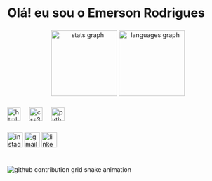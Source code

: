 <h1 align="left">Olá! eu sou o Emerson Rodrigues</h1>

###

<div align="center">
  <img src="https://github-readme-stats.vercel.app/api?username=rodriguesdasilva&hide_title=false&hide_rank=false&show_icons=true&include_all_commits=true&count_private=true&disable_animations=false&theme=dracula&locale=en&hide_border=false" height="150" alt="stats graph"/>
  <img src="https://github-readme-stats.vercel.app/api/top-langs?username=rodriguesdasilva&locale=en&hide_title=false&layout=compact&card_width=320&langs_count=5&theme=dracula&hide_border=false" height="150" alt="languages graph"  />
</div>

###

<div align="left">
  <img src="https://cdn.jsdelivr.net/gh/devicons/devicon/icons/html5/html5-original.svg" height="30" alt="html5 logo"  />
  <img width="12" />
  <img src="https://cdn.jsdelivr.net/gh/devicons/devicon/icons/css3/css3-original.svg" height="30" alt="css3 logo"  />
  <img width="12" />
  <img src="https://cdn.jsdelivr.net/gh/devicons/devicon/icons/python/python-original.svg" height="30" alt="python logo"  />
  <img width="12" />
</div>

###

<div align="left">
  <img src="https://img.shields.io/static/v1?message=Instagram&logo=instagram&label=&color=E4405F&logoColor=white&labelColor=&style=for-the-badge" height="35" alt="instagram logo" />
  <img src="https://img.shields.io/static/v1?message=Gmail&logo=gmail&label=&color=D14836&logoColor=white&labelColor=&style=for-the-badge" height="35" alt="gmail logo" />
  <img src="https://img.shields.io/static/v1?message=LinkedIn&logo=linkedin&label=&color=0077B5&logoColor=white&labelColor=&style=for-the-badge" height="35" alt="linkedin logo" />
</div>

#

<picture align="center">
  <source media="(prefers-color-scheme: dark)" srcset="https://raw.githubusercontent.com/rodriguesdasilva/rodriguesdasilva/output/github-contribution-grid-snake-dark.svg">
  <source media="(prefers-color-scheme: light)" srcset="https://raw.githubusercontent.com/rodriguesdasilva/rodriguesdasilva/output/github-contribution-grid-snake-dark.svg">
  <img align="center" alt="github contribution grid snake animation" src="https://raw.githubusercontent.com/rodriguesdasilva/rodriguesdasilva/output/github-contribution-grid-snake.svg">
</picture>

#
